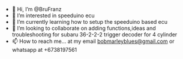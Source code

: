 - 👋 Hi, I’m @BruFranz
- 👀 I’m interested in speeduino ecu
- 🌱 I’m currently learning how to setup the speeduino based ecu
- 💞️ I’m looking to collaborate on adding functions,ideas and troubleshooting for subaru 36-2-2-2 trigger decoder for 4 cylinder
- 📫 How to reach me... at my email bobmarleyblues@gmail.com or whatsapp at +6738197561

<!---
BruFranz/BruFranz is a ✨ special ✨ repository because its `README.md` (this file) appears on your GitHub profile.
You can click the Preview link to take a look at your changes.
--->
